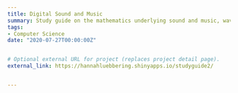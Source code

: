 ```yaml
---
title: Digital Sound and Music
summary: Study guide on the mathematics underlying sound and music, waveforms of sound and music notes, and Matlab functions to produce notes based on frequency.
tags:
- Computer Science
date: "2020-07-27T00:00:00Z"


# Optional external URL for project (replaces project detail page).
external_link: https://hannahluebbering.shinyapps.io/studyguide2/


---
```

